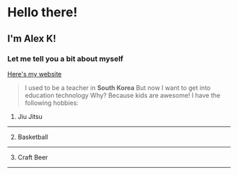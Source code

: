 # Hello there!
## I'm Alex K!
### Let me tell you a bit about myself
[Here's my website](http://alexkarasik.com/)
> I used to be a teacher in **South Korea**
> But now I want to get into education technology
Why?
> Because kids are awesome!
I have the following hobbies:
1. Jiu Jitsu
---
2. Basketball
---
3. Craft Beer
---


